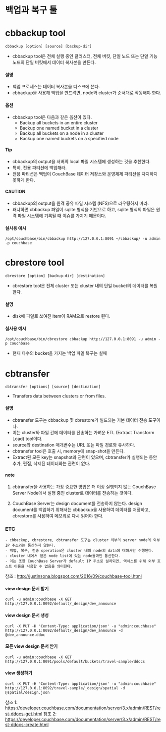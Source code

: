 # 백업과 복구 툴

# cbbackup tool

```
cbbackup [option] [source] [backup-dir]
```

- cbbackup tool은 전체 실행 중인 클러스터, 전체 버킷, 단일 노드 또는 단일 기능 노드의 단일 버킷에서 데이터 복사본을 만든다.

#### 설명

- 백업 프로세스는 데이터 복사본을 디스크에 쓴다.
- cbbackup을 사용해 백업을 만드려면, node와 cluster가 순서대로 작동해야 한다.

#### 옵션
- cbbackup tool은 다음과 같은 옵션이 있다.
    - Backup all buckets in an entire cluster
    - Backup one named bucket in a cluster
    - Backup all buckets on a node in a cluster
    - Backup one named buckets on a specified node

#### Tip

- cbbackup의 output을 서버의 local 파일 시스템에 생성하는 것을 추천한다.
- 특히, 전용 파티션에 백업해라.
- 전용 파티션은 백업이 CouchBase 데이터 저장소와 운영체제 파티션을 차지하지 못하게 한다.


#### CAUTION

- cbbackup의 output을 원격 공유 파일 시스템 (NFS)으로 라우팅하지 마라.
- 왜냐하면 cbbackup 파일이 sqlite 형식을 기반으로 하고, sqlite 형식의 파일은 원격 파일 시스템에 기록될 때 이슈를 가지기 때문이다.


#### 실사용 예시

```
/opt/couchbase/bin/cbbackup http://127.0.0.1:8091 ~/cbbackup/ -u admin -p couchbase
```



# cbrestore tool

```
cbrestore [option] [backup-dir] [destination]
```

- cbrestore tool은 전체 cluster 또는 cluster 내의 단일 bucket의 데이터를 복원한다.

#### 설명

- disk에 파일로 쓰여진 item이 RAM으로 restore 된다.



#### 실사용 예시

```
/opt/couchbase/bin/cbrestore cbbackup http://127.0.0.1:8091 -u admin -p couchbase
```

- 현재 다수의 bucket을 가지는 백업 파일 복구는 실패


# cbtransfer

```
cbtransfer [options] [source] [destination]
```

- Transfers data between clusters or from files.

#### 설명

- cbtransfer 도구는 cbbackup 및 cbrestore가 빌드되는 기본 데이터 전송 도구이다.
- 이는 cluster와 파일 간에 데이터를 전송하는 가벼운 ETL (Extract Transform Load) tool이다.
- source와 destination 매개변수는 URL 또는 파일 경로와 유사하다.
- cbtransfer tool은 호출 시, memory에 snap-shot을 만든다.
- Extract된 모든 key는 snapshot과 관련이 있으며, cbtransfer가 실행되는 동안 추가, 편집, 삭제된 데이터와는 관련이 없다.

#### note

1. cbtransfer을 사용하는 가장 중요한 방법은 더 이상 실행되지 않는 CouchBase Server Node에서 실행 중인 cluster로 데이터를 전송하는 것이다.

2. CouchBase Server는 design document를 전송하지 않는다. design document를 백업하기 위해서는 cbbackup을 사용하여 데이터를 저장하고, cbrestore를 사용하여 메모리로 다시 읽어야 한다.



### ETC

```
- cbbackup, cbrestore, cbtransfer 도구는 cluster 외부의 server node의 외부 IP 주소와는 통신하지 않는다.
- 백업, 복구, 전송 operation은 cluster 내의 node의 data에 대해서만 수행된다.
- cluster 내에서 얻은 node list에 있는 node들과만 통신한다.
- 이는 또한 CouchBase Server가 default IP 주소로 설치되면, 엑세스를 위해 외부 호스트 이름을 사용할 수 없음을 의미한다.
```


참조 : http://justinsona.blogspot.com/2016/09/couchbase-tool.html





#### view design 문서 받기

```
curl -u admin:couchbase -X GET http://127.0.0.1:8092/default/_design/dev_announce
```
#### view design 문서 생성

```
curl -X PUT -H 'Content-Type: application/json' -u "admin:couchbase" http://127.0.0.1:8092/default/_design/dev_announce -d @dev_announce.ddoc
```


#### 모든 view design 문서 받기

```
curl -u admin:couchbase -X GET http://127.0.0.1:8091/pools/default/buckets/travel-sample/ddocs
```

#### view 생성하기

```
curl -X PUT -H 'Content-Type: application/json' -u "admin:couchbase" http://127.0.0.1:8092/travel-sample/_design/spatial -d @spatial/design.json
```

참조 1: https://developer.couchbase.com/documentation/server/3.x/admin/REST/rest-ddocs-get.html
참조 2: https://developer.couchbase.com/documentation/server/3.x/admin/REST/rest-ddocs-create.html

